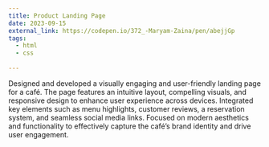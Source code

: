 ```yaml
---
title: Product Landing Page
date: 2023-09-15
external_link: https://codepen.io/372_-Maryam-Zaina/pen/abejjGp
tags:
  - html
  - css
  
---
```


Designed and developed a visually engaging and user-friendly landing page for a café. The page features an intuitive layout, compelling visuals, and responsive design to enhance user experience across devices. Integrated key elements such as menu highlights, customer reviews, a reservation system, and seamless social media links. Focused on modern aesthetics and functionality to effectively capture the café’s brand identity and drive user engagement.

